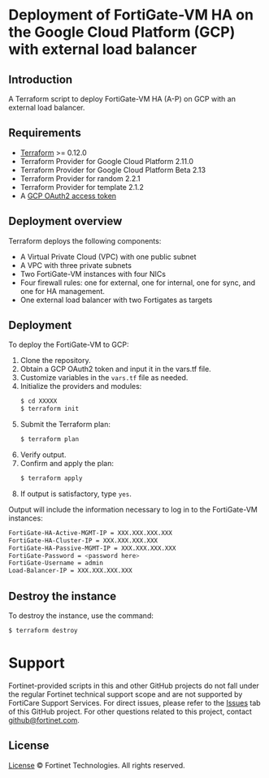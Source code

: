 # Deployment of FortiGate-VM HA on the Google Cloud Platform (GCP) with external load balancer
## Introduction
A Terraform script to deploy FortiGate-VM HA (A-P) on GCP with an external load balancer.

## Requirements
* [Terraform](https://learn.hashicorp.com/terraform/getting-started/install.html) >= 0.12.0
* Terraform Provider for Google Cloud Platform 2.11.0
* Terraform Provider for Google Cloud Platform Beta 2.13
* Terraform Provider for random 2.2.1
* Terraform Provider for template 2.1.2
* A [GCP OAuth2 access token](https://developers.google.com/identity/protocols/OAuth2)

## Deployment overview
Terraform deploys the following components:
   - A Virtual Private Cloud (VPC) with one public subnet
   - A VPC with three private subnets
   - Two FortiGate-VM instances with four NICs
   - Four firewall rules: one for external, one for internal, one for sync, and one for HA management.
   - One external load balancer with two Fortigates as targets

## Deployment
To deploy the FortiGate-VM to GCP:
1. Clone the repository.
2. Obtain a GCP OAuth2 token and input it in the vars.tf file.
3. Customize variables in the `vars.tf` file as needed.
4. Initialize the providers and modules:
   ```sh
   $ cd XXXXX
   $ terraform init
    ```
5. Submit the Terraform plan:
   ```sh
   $ terraform plan
   ```
6. Verify output.
7. Confirm and apply the plan:
   ```sh
   $ terraform apply
   ```
8. If output is satisfactory, type `yes`.

Output will include the information necessary to log in to the FortiGate-VM instances:
```sh
FortiGate-HA-Active-MGMT-IP = XXX.XXX.XXX.XXX
FortiGate-HA-Cluster-IP = XXX.XXX.XXX.XXX
FortiGate-HA-Passive-MGMT-IP = XXX.XXX.XXX.XXX
FortiGate-Password = <password here>
FortiGate-Username = admin
Load-Balancer-IP = XXX.XXX.XXX.XXX
```

## Destroy the instance
To destroy the instance, use the command:
```sh
$ terraform destroy
```

# Support
Fortinet-provided scripts in this and other GitHub projects do not fall under the regular Fortinet technical support scope and are not supported by FortiCare Support Services.
For direct issues, please refer to the [Issues](https://github.com/fortinet/fortigate-terraform-deploy/issues) tab of this GitHub project.
For other questions related to this project, contact [github@fortinet.com](mailto:github@fortinet.com).

## License
[License](https://github.com/fortinet/fortigate-terraform-deploy/blob/master/LICENSE) © Fortinet Technologies. All rights reserved.
